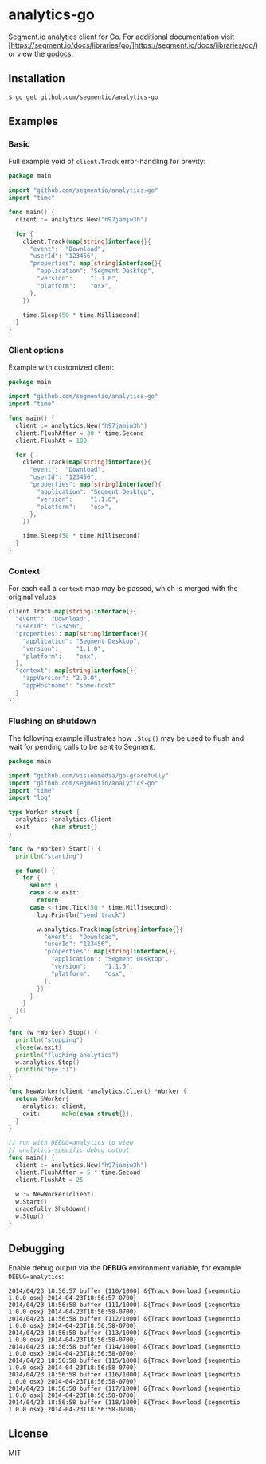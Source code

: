 # analytics-go

  Segment.io analytics client for Go. For additional documentation
  visit [https://segment.io/docs/libraries/go/]https://segment.io/docs/libraries/go/) or view the [godocs](http://godoc.org/github.com/segmentio/analytics-go).

## Installation

    $ go get github.com/segmentio/analytics-go

## Examples

### Basic

  Full example void of `client.Track` error-handling for brevity:

```go
package main

import "github.com/segmentio/analytics-go"
import "time"

func main() {
  client := analytics.New("h97jamjw3h")

  for {
    client.Track(map[string]interface{}{
      "event":  "Download",
      "userId": "123456",
      "properties": map[string]interface{}{
        "application": "Segment Desktop",
        "version":     "1.1.0",
        "platform":    "osx",
      },
    })

    time.Sleep(50 * time.Millisecond)
  }
}
```

### Client options

  Example with customized client:

```go
package main

import "github.com/segmentio/analytics-go"
import "time"

func main() {
  client := analytics.New("h97jamjw3h")
  client.FlushAfter = 30 * time.Second
  client.FlushAt = 100

  for {
    client.Track(map[string]interface{}{
      "event":  "Download",
      "userId": "123456",
      "properties": map[string]interface{}{
        "application": "Segment Desktop",
        "version":     "1.1.0",
        "platform":    "osx",
      },
    })

    time.Sleep(50 * time.Millisecond)
  }
}
```

### Context

For each call a `context` map may be passed, which
is merged with the original values.

```go
client.Track(map[string]interface{}{
  "event":  "Download",
  "userId": "123456",
  "properties": map[string]interface{}{
    "application": "Segment Desktop",
    "version":     "1.1.0",
    "platform":    "osx",
  },
  "context": map[string]interface{}{
    "appVersion": "2.0.0",
    "appHostname": "some-host"
  }
})
```

### Flushing on shutdown

  The following example illustrates how `.Stop()`
  may be used to flush and wait for pending calls
  to be sent to Segment.

```go
package main

import "github.com/visionmedia/go-gracefully"
import "github.com/segmentio/analytics-go"
import "time"
import "log"

type Worker struct {
  analytics *analytics.Client
  exit      chan struct{}
}

func (w *Worker) Start() {
  println("starting")

  go func() {
    for {
      select {
      case <-w.exit:
        return
      case <-time.Tick(50 * time.Millisecond):
        log.Println("send track")

        w.analytics.Track(map[string]interface{}{
          "event":  "Download",
          "userId": "123456",
          "properties": map[string]interface{}{
            "application": "Segment Desktop",
            "version":     "1.1.0",
            "platform":    "osx",
          },
        })
      }
    }
  }()
}

func (w *Worker) Stop() {
  println("stopping")
  close(w.exit)
  println("flushing analytics")
  w.analytics.Stop()
  println("bye :)")
}

func NewWorker(client *analytics.Client) *Worker {
  return &Worker{
    analytics: client,
    exit:      make(chan struct{}),
  }
}

// run with DEBUG=analytics to view
// analytics-specific debug output
func main() {
  client := analytics.New("h97jamjw3h")
  client.FlushAfter = 5 * time.Second
  client.FlushAt = 25

  w := NewWorker(client)
  w.Start()
  gracefully.Shutdown()
  w.Stop()
}
```

## Debugging

 Enable debug output via the __DEBUG__ environment variable, for example `DEBUG=analytics`:

```
2014/04/23 18:56:57 buffer (110/1000) &{Track Download {segmentio 1.0.0 osx} 2014-04-23T18:56:57-0700}
2014/04/23 18:56:58 buffer (111/1000) &{Track Download {segmentio 1.0.0 osx} 2014-04-23T18:56:58-0700}
2014/04/23 18:56:58 buffer (112/1000) &{Track Download {segmentio 1.0.0 osx} 2014-04-23T18:56:58-0700}
2014/04/23 18:56:58 buffer (113/1000) &{Track Download {segmentio 1.0.0 osx} 2014-04-23T18:56:58-0700}
2014/04/23 18:56:58 buffer (114/1000) &{Track Download {segmentio 1.0.0 osx} 2014-04-23T18:56:58-0700}
2014/04/23 18:56:58 buffer (115/1000) &{Track Download {segmentio 1.0.0 osx} 2014-04-23T18:56:58-0700}
2014/04/23 18:56:58 buffer (116/1000) &{Track Download {segmentio 1.0.0 osx} 2014-04-23T18:56:58-0700}
2014/04/23 18:56:58 buffer (117/1000) &{Track Download {segmentio 1.0.0 osx} 2014-04-23T18:56:58-0700}
2014/04/23 18:56:58 buffer (118/1000) &{Track Download {segmentio 1.0.0 osx} 2014-04-23T18:56:58-0700}
```

## License

 MIT
